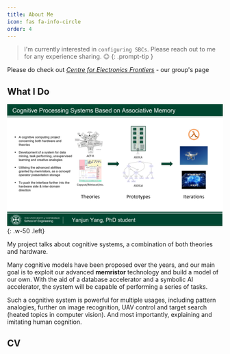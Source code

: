 ```yaml
---
title: About Me
icon: fas fa-info-circle
order: 4
---
```


> I'm currently interested in `configuring SBCs`. Please reach out to me for any experience sharing. :wink:
{: .prompt-tip }

Please do check out *[Centre for Electronics Frontiers](https://cef.eng.ed.ac.uk/)* - our group's page

## What I Do

![IntroSlide](/assets/1min_YJY.png){: .w-50 .left}

My project talks about cognitive systems, a combination of both theories and hardware.

Many cognitive models have been proposed over the years, and our main goal is to exploit our advanced **memristor** technology and build a model of our own. With the aid of a database accelerator and a symbolic AI accelerator, the system will be capable of performing a series of tasks.

Such a cognitive system is powerful for multiple usages, including pattern analogies, further on image recognition, UAV control and target search (heated topics in computer vision). And most importantly, explaining and imitating human cognition.

## CV

<object data="{{ site.url }}{{ site.baseurl }}/assets/cv_yyj.pdf" width="800" height="1000" type="application/pdf"></object>
